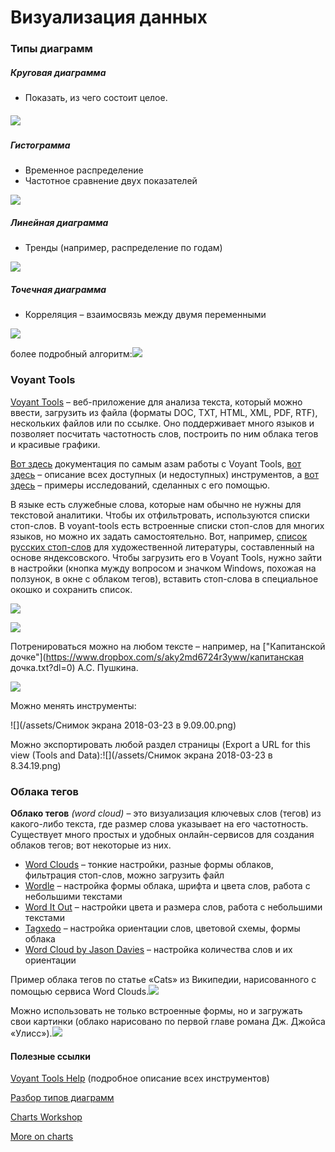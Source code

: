 # Визуализация данных

### Типы диаграмм

##### Круговая диаграмма

* Показать, из чего состоит целое.

##### ![](/assets/rsfdimport.png)

##### Гистограмма

* Временное распределение
* Частотное сравнение двух показателей

![](/assets/olhimport.png)

##### Линейная диаграмма

* Тренды \(например, распределение по годам\)

![](/assets/giknimport.png)

##### Точечная диаграмма

* Корреляция – взаимосвязь между двумя переменными

![](/assets/oiyuikimport.png)

более подробный алгоритм:![](/assets/fioslhimport.png)

### Voyant Tools

[Voyant Tools](https://voyant-tools.org/) – веб-приложение для анализа текста, который можно ввести, загрузить из файла \(форматы DOC, TXT, HTML, XML, PDF, RTF\), нескольких файлов или по ссылке. Оно поддерживает много языков и позволяет посчитать частотность слов, построить по ним облака тегов и красивые графики.

[Вот здесь](http://docs.voyant-tools.org/start/) документация по самым азам работы с Voyant Tools, [вот здесь](http://docs.voyant-tools.org/tools/) – описание всех доступных \(и недоступных\) инструментов, а [вот здесь](http://docs.voyant-tools.org/about/examples-gallery/) – примеры исследований, сделанных с его помощью.

В языке есть служебные слова, которые нам обычно не нужны для текстовой аналитики. Чтобы их отфильтровать, используются списки стоп-слов. В voyant-tools есть встроенные списки стоп-слов для многих языков, но можно их задать самостоятельно. Вот, например, [список русских стоп-слов](https://www.dropbox.com/s/onmfg7gztfddyxl/rus_stopwords.txt?dl=0) для художественной литературы, составленный на основе яндексовского. Чтобы загрузить его в Voyant Tools, нужно зайти в настройки \(кнопка мужду вопросом и значком Windows, похожая на ползунок, в окне с облаком тегов\), вставить стоп-слова в специальное окошко и сохранить список.

![](/assets/asfdsimport.png)

![](/assets/qasimport.png)

Потренироваться можно на любом тексте – например, на ["Капитанской дочке"](https://www.dropbox.com/s/aky2md6724r3yww/капитанская дочка.txt?dl=0) А.С. Пушкина.

![](/assets/qAAQAimport.png)

Можно менять инструменты:

![](/assets/Снимок экрана 2018-03-23 в 9.09.00.png)

Можно экспортировать любой раздел страницы \(Export a URL for this view \(Tools and Data\):![](/assets/Снимок экрана 2018-03-23 в 8.34.19.png)

### Облака тегов

**Облако тегов** _\(word cloud\)_ – это визуализация ключевых слов \(тегов\) из какого-либо текста, где размер слова указывает на его частотность. Существует много простых и удобных онлайн-сервисов для создания облаков тегов; вот некоторые из них.

* [Word Clouds](https://www.wordclouds.com/) – тонкие настройки, разные формы облаков, фильтрация стоп-слов, можно загрузить файл
* [Wordle](http://www.wordle.net) – настройка формы облака, шрифта и цвета слов, работа с небольшими текстами
* [Word It Out](https://worditout.com) – настройки цвета и размера слов, работа с небольшими текстами
* [Tagxedo](http://www.tagxedo.com/app.html) – настройка ориентации слов, цветовой схемы, формы облака
* [Word Cloud by Jason Davies](https://www.jasondavies.com/wordcloud/) – настройка количества слов и их ориентации

Пример облака тегов по статье «Cats» из Википедии, нарисованного с помощью сервиса Word Clouds.![](/assets/QQQimport.png)

Можно использовать не только встроенные формы, но и загружать свои картинки \(облако нарисовано по первой главе романа Дж. Джойса «Улисс»\).![](/assets/AAAimport.png)

#### Полезные ссылки

[Voyant Tools Help](https://voyant-tools.org/docs/#!/) \(подробное описание всех инструментов\)

[Разбор типов диаграмм](http://www.plam.ru/bislit/govori_na_jazyke_diagramm_posobie_po_vizualnym_kommunikacijam/p3.php#metkadoc9)

[Charts Workshop](https://www.bgsu.edu/content/dam/BGSU/college-of-arts-and-sciences/center-for-family-and-demographic-research/documents/Workshops/2017-CFDR-Excel-Workshop.pdf)

[More on charts](https://eazybi.com/blog/data_visualization_and_chart_types/)

